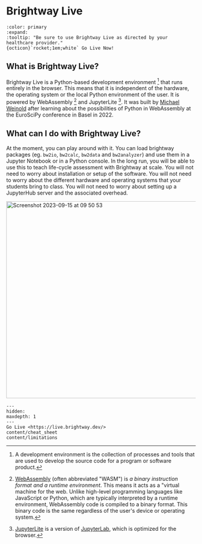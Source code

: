 # Brightway Live

```{button-link} https://live.brightway.dev/
:color: primary
:expand:
:tooltip: "Be sure to use Brightway Live as directed by your healthcare provider."
{octicon}`rocket;1em;white` Go Live Now!
```


## What is Brightway Live?

Brightway Live is a Python-based development environment [^1] that runs entirely in the browser. This means that it is independent of the hardware, the operating system or the local Python environment of the user. It is powered by WebAssembly [^2] and JupyterLite [^3]. It was built by [Michael Weinold](https://github.com/michaelweinold) after learning about the possibilities of Python in WebAssembly at the EuroSciPy conference in Basel in 2022.

## What can I do with Brightway Live?

At the moment, you can play around with it. You can load brightway packages (eg. `bw2io`, `bw2calc`, `bw2data` and `bw2analyzer`) and use them in a Jupyter Notebook or in a Python console. In the long run, you will be able to use this to teach life-cycle assessment with Brightway at scale. You will not need to worry about installation or setup of the software. You will not need to worry about the different hardware and operating systems that your students bring to class. You will not need to worry about setting up a JupyterHub server and the associated overhead.

<img width="525" alt="Screenshot 2023-09-15 at 09 50 53" src="https://github.com/brightway-lca/brightway-hub/assets/23102087/f2fa252b-bc73-4577-9f63-77e2526fc8cd">

[^1]: A development environment is the collection of processes and tools that are used to develop the source code for a program or software product.
[^2]: [WebAssembly](https://en.wikipedia.org/wiki/WebAssembly) (often abbreviated "WASM") is _a binary instruction format and a runtime environment_. This means it acts as a "virtual machine for the web. Unlike high-level programming languages like JavaScript or Python, which are typically interpreted by a runtime environment, WebAssembly code is compiled to a binary format. This binary code is the same regardless of the user's device or operating system.
[^3]: [JupyterLite](https://jupyterlite.readthedocs.io) is a version of [JupyterLab](https://jupyter.org), which is optimized for the browser.

```{toctree}
---
hidden:
maxdepth: 1
---
Go Live <https://live.brightway.dev/>
content/cheat_sheet
content/limitations
```
